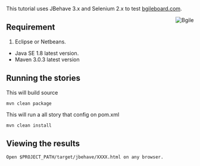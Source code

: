 
This tutorial uses JBehave 3.x and Selenium 2.x to test [bgileboard.com](http://bgileboard.com).


<img src="" alt="Bgile" align="right" />

## Requirement
 1. Eclipse or Netbeans.
 -  Java SE 1.8 latest version.
 -  Maven 3.0.3 latest version


## Running the stories
This will build source

    mvn clean package

This will run a all story that config on pom.xml

    mvn clean install


## Viewing the results
    Open $PROJECT_PATH/target/jbehave/XXXX.html on any browser.
